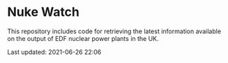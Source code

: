 # Nuke Watch

This repository includes code for retrieving the latest information available on the output of EDF nuclear power plants in the UK.

Last updated: 2021-06-26 22:06